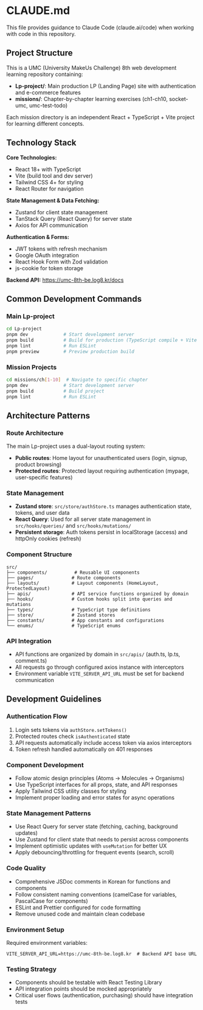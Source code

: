 # CLAUDE.md

This file provides guidance to Claude Code (claude.ai/code) when working with code in this repository.

## Project Structure

This is a UMC (University MakeUs Challenge) 8th web development learning repository containing:

- **Lp-project/**: Main production LP (Landing Page) site with authentication and e-commerce features
- **missions/**: Chapter-by-chapter learning exercises (ch1-ch10, socket-umc, umc-test-todo)

Each mission directory is an independent React + TypeScript + Vite project for learning different concepts.

## Technology Stack

**Core Technologies:**
- React 18+ with TypeScript
- Vite (build tool and dev server)
- Tailwind CSS 4+ for styling
- React Router for navigation

**State Management & Data Fetching:**
- Zustand for client state management
- TanStack Query (React Query) for server state
- Axios for API communication

**Authentication & Forms:**
- JWT tokens with refresh mechanism
- Google OAuth integration
- React Hook Form with Zod validation
- js-cookie for token storage

**Backend API:** https://umc-8th-be.log8.kr/docs

## Common Development Commands

### Main Lp-project
```bash
cd Lp-project
pnpm dev             # Start development server
pnpm build           # Build for production (TypeScript compile + Vite build)
pnpm lint            # Run ESLint
pnpm preview         # Preview production build
```

### Mission Projects
```bash
cd missions/ch[1-10]  # Navigate to specific chapter
pnpm dev             # Start development server
pnpm build           # Build project
pnpm lint            # Run ESLint
```

## Architecture Patterns

### Route Architecture
The main Lp-project uses a dual-layout routing system:
- **Public routes**: Home layout for unauthenticated users (login, signup, product browsing)
- **Protected routes**: Protected layout requiring authentication (mypage, user-specific features)

### State Management
- **Zustand store**: `src/store/authStore.ts` manages authentication state, tokens, and user data
- **React Query**: Used for all server state management in `src/hooks/queries/` and `src/hooks/mutations/`
- **Persistent storage**: Auth tokens persist in localStorage (access) and httpOnly cookies (refresh)

### Component Structure
```
src/
├── components/          # Reusable UI components
├── pages/              # Route components
├── layouts/            # Layout components (HomeLayout, ProtectedLayout)
├── apis/               # API service functions organized by domain
├── hooks/              # Custom hooks split into queries and mutations
├── types/              # TypeScript type definitions
├── store/              # Zustand stores
├── constants/          # App constants and configurations
└── enums/              # TypeScript enums
```

### API Integration
- API functions are organized by domain in `src/apis/` (auth.ts, lp.ts, comment.ts)
- All requests go through configured axios instance with interceptors
- Environment variable `VITE_SERVER_API_URL` must be set for backend communication

## Development Guidelines

### Authentication Flow
1. Login sets tokens via `authStore.setTokens()`
2. Protected routes check `isAuthenticated` state
3. API requests automatically include access token via axios interceptors
4. Token refresh handled automatically on 401 responses

### Component Development
- Follow atomic design principles (Atoms → Molecules → Organisms)
- Use TypeScript interfaces for all props, state, and API responses
- Apply Tailwind CSS utility classes for styling
- Implement proper loading and error states for async operations

### State Management Patterns
- Use React Query for server state (fetching, caching, background updates)
- Use Zustand for client state that needs to persist across components
- Implement optimistic updates with `useMutation` for better UX
- Apply debouncing/throttling for frequent events (search, scroll)

### Code Quality
- Comprehensive JSDoc comments in Korean for functions and components
- Follow consistent naming conventions (camelCase for variables, PascalCase for components)
- ESLint and Prettier configured for code formatting
- Remove unused code and maintain clean codebase

### Environment Setup
Required environment variables:
```
VITE_SERVER_API_URL=https://umc-8th-be.log8.kr  # Backend API base URL
```

### Testing Strategy
- Components should be testable with React Testing Library
- API integration points should be mocked appropriately
- Critical user flows (authentication, purchasing) should have integration tests